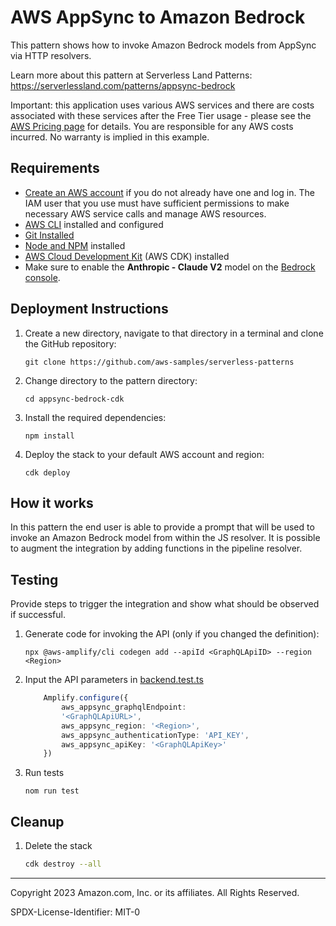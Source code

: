 # AWS AppSync to Amazon Bedrock

This pattern shows how to invoke Amazon Bedrock models from AppSync via HTTP resolvers.

Learn more about this pattern at Serverless Land Patterns: https://serverlessland.com/patterns/appsync-bedrock

Important: this application uses various AWS services and there are costs associated with these services after the Free Tier usage - please see the [AWS Pricing page](https://aws.amazon.com/pricing/) for details. You are responsible for any AWS costs incurred. No warranty is implied in this example.

## Requirements

* [Create an AWS account](https://portal.aws.amazon.com/gp/aws/developer/registration/index.html) if you do not already have one and log in. The IAM user that you use must have sufficient permissions to make necessary AWS service calls and manage AWS resources.
* [AWS CLI](https://docs.aws.amazon.com/cli/latest/userguide/install-cliv2.html) installed and configured
* [Git Installed](https://git-scm.com/book/en/v2/Getting-Started-Installing-Git)
* [Node and NPM](https://nodejs.org/en/download/) installed
* [AWS Cloud Development Kit](https://docs.aws.amazon.com/cdk/v2/guide/cli.html) (AWS CDK) installed
* Make sure to enable the **Anthropic - Claude V2** model on the [Bedrock console](https://console.aws.amazon.com/bedrock/home#/modelaccess).


## Deployment Instructions

1. Create a new directory, navigate to that directory in a terminal and clone the GitHub repository:
    ``` 
    git clone https://github.com/aws-samples/serverless-patterns
    ```
2. Change directory to the pattern directory:
    ```
    cd appsync-bedrock-cdk
    ```

3. Install the required dependencies:
    ```
    npm install
    ```

4. Deploy the stack to your default AWS account and region:
    ```
    cdk deploy
    ```

## How it works

In this pattern the end user is able to provide a prompt that will be used to invoke an Amazon Bedrock model from within the JS resolver.
It is possible to augment the integration by adding functions in the pipeline resolver.

## Testing

Provide steps to trigger the integration and show what should be observed if successful.

1. Generate code for invoking the API (only if you changed the definition):
    ```
    npx @aws-amplify/cli codegen add --apiId <GraphQLApiID> --region <Region>
    ```

2. Input the API parameters in [backend.test.ts](test/backend.test.ts)
    ```ts
        Amplify.configure({
            aws_appsync_graphqlEndpoint:
            '<GraphQLApiURL>',
            aws_appsync_region: '<Region>',
            aws_appsync_authenticationType: 'API_KEY',
            aws_appsync_apiKey: '<GraphQLApiKey>'
        })
    ```

3. Run tests
    ```
    nom run test
    ```

## Cleanup
 
1. Delete the stack
    ```bash
    cdk destroy --all
    ```
----
Copyright 2023 Amazon.com, Inc. or its affiliates. All Rights Reserved.

SPDX-License-Identifier: MIT-0